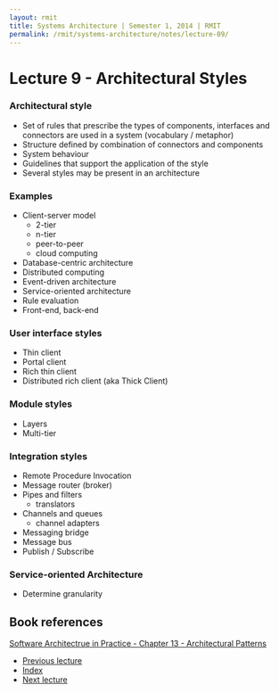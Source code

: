 ```yaml
---
layout: rmit
title: Systems Architecture | Semester 1, 2014 | RMIT
permalink: /rmit/systems-architecture/notes/lecture-09/
---
```


# Lecture 9 - Architectural Styles

### Architectural style

* Set of rules that prescribe the types of components, interfaces and connectors are used in a system (vocabulary / metaphor)
* Structure defined by combination of connectors and components
* System behaviour
* Guidelines that support the application of the style
* Several styles may be present in an architecture

### Examples

* Client-server model
	- 2-tier
	- n-tier
	- peer-to-peer
	- cloud computing
* Database-centric architecture
* Distributed computing
* Event-driven architecture
* Service-oriented architecture
* Rule evaluation
* Front-end, back-end

### User interface styles

* Thin client
* Portal client
* Rich thin client
* Distributed rich client (aka Thick Client)

### Module styles

* Layers
* Multi-tier

### Integration styles

* Remote Procedure Invocation
* Message router (broker)
* Pipes and filters
	- translators
* Channels and queues
	- channel adapters
* Messaging bridge
* Message bus
* Publish / Subscribe

### Service-oriented Architecture

* Determine granularity

## Book references

[Software Architectrue in Practice - Chapter 13 - Architectural Patterns](/rmit/books/software-architecture-in-practice/chapter-13/)


<nav class="nav-lectures">
	<ul>
		<li class="prev-lecture"><a href="../lecture-01/">Previous lecture</a></li>
		<li class="index"><a href="../index.html">Index</a></li>
		<li class="next-lecture"><a href="../lecture-02/">Next lecture</a></li>
	</ul>
</nav>
